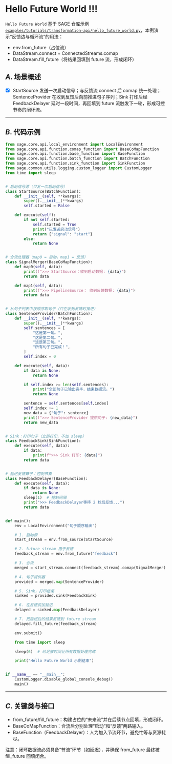 # Hello Future World !!!

`Hello Future World` 基于 SAGE 仓库示例
[`examples/tutorials/transformation-api/hello_future_world.py`](https://github.com/intellistream/SAGE/blob/main/examples/tutorials/transformation-api/hello_future_world.py)，本例演示“反馈边与循环流”的用法：

- env.from_future（占位流）
- DataStream.connect + ConnectedStreams.comap
- DataStream.fill_future（将结果回填到 future 流，形成闭环）

## *A*. 场景概述

- [x] StartSource 发送一次启动信号；与反馈流 connect 后 comap 统一处理；SentenceProvider 在收到反馈后向前推进句子序列；Sink 打印后经
  FeedbackDelayer 延时一段时间，再回填到 future 流触发下一轮，形成可控节奏的闭环流。

______________________________________________________________________

## *B*. 代码示例

```python title="examples/tutorials/transformation-api/hello_future_world.py" linenums="1"
from sage.core.api.local_environment import LocalEnvironment
from sage.core.api.function.comap_function import BaseCoMapFunction
from sage.core.api.function.base_function import BaseFunction
from sage.core.api.function.batch_function import BatchFunction
from sage.core.api.function.sink_function import SinkFunction
from sage.common.utils.logging.custom_logger import CustomLogger
from time import sleep


# 启动信号源（只发一次启动信号）
class StartSource(BatchFunction):
    def __init__(self, **kwargs):
        super().__init__(**kwargs)
        self.started = False

    def execute(self):
        if not self.started:
            self.started = True
            print("已发送启动信号")
            return {"signal": "start"}
        else:
            return None


# 合流处理器（map0 = 启动，map1 = 反馈）
class SignalMerger(BaseCoMapFunction):
    def map0(self, data):
        print(f">>> StartSource：收到启动数据: {data}")
        return data

    def map1(self, data):
        print(f">>> PipelineSource： 收到反馈数据: {data}")
        return data


# 从句子列表中按顺序取句子（只在收到反馈时推进）
class SentenceProvider(BatchFunction):
    def __init__(self, **kwargs):
        super().__init__(**kwargs)
        self.sentences = [
            "这是第一句。",
            "这是第二句。",
            "这是第三句。",
            "所有句子已完成！",
        ]
        self.index = 0

    def execute(self, data):
        if data is None:
            return None

        if self.index >= len(self.sentences):
            print("全部句子已输出完毕，结束数据流。")
            return None

        sentence = self.sentences[self.index]
        self.index += 1
        new_data = {"句子": sentence}
        print(f">>> SentenceProvider 提供句子: {new_data}")
        return new_data


# Sink：打印句子（立即打印，不加 sleep）
class FeedbackSink(SinkFunction):
    def execute(self, data):
        if data:
            print(f">>> Sink 打印: {data}")
        return data


# 延迟反馈算子：控制节奏
class FeedbackDelayer(BaseFunction):
    def execute(self, data):
        if data is None:
            return None
        sleep(1)  # 控制间隔
        print(">>> FeedbackDelayer等待 2 秒后反馈...")
        return data


def main():
    env = LocalEnvironment("句子顺序输出")

    # 1. 启动源
    start_stream = env.from_source(StartSource)

    # 2. future stream 用于反馈
    feedback_stream = env.from_future("feedback")

    # 3. 合流
    merged = start_stream.connect(feedback_stream).comap(SignalMerger)

    # 4. 句子提供器
    provided = merged.map(SentenceProvider)

    # 5. Sink，打印结果
    sinked = provided.sink(FeedbackSink)

    # 6. 在反馈前加延迟
    delayed = sinked.map(FeedbackDelayer)

    # 7. 把延迟后的结果反馈到 future stream
    delayed.fill_future(feedback_stream)

    env.submit()

    from time import sleep

    sleep(6)  # 给足够时间让所有数据处理完成

    print("Hello Future World 示例结束")


if __name__ == "__main__":
    CustomLogger.disable_global_console_debug()
    main()
```

______________________________________________________________________

## *C*. 关键类与接口

- from_future/fill_future：构建占位的“未来流”并在后续节点回填，形成闭环。
- BaseCoMapFunction：合流后分别处理“启动”和“反馈”两路输入。
- BaseFunction（FeedbackDelayer）：人为加入节流环节，避免忙等与资源耗尽。

注意：闭环数据流必须具备“节流”环节（如延迟），并确保 from_future 最终被 fill_future 回填闭合。
